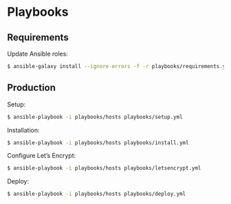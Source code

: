 # Playbooks

## Requirements

Update Ansible roles:

```bash
$ ansible-galaxy install --ignore-errors -f -r playbooks/requirements.yml
```

## Production

Setup:

```bash
$ ansible-playbook -i playbooks/hosts playbooks/setup.yml
```

Installation:

```bash
$ ansible-playbook -i playbooks/hosts playbooks/install.yml
```

Configure Let’s Encrypt:

```bash
$ ansible-playbook -i playbooks/hosts playbooks/letsencrypt.yml
```

Deploy:

```bash
$ ansible-playbook -i playbooks/hosts playbooks/deploy.yml
```
